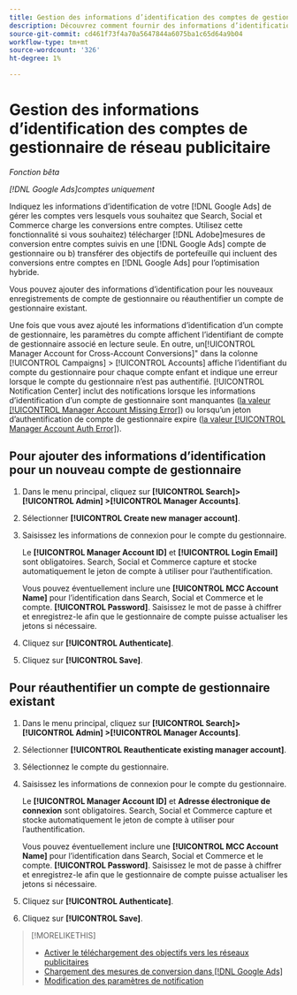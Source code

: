 ```yaml
---
title: Gestion des informations d’identification des comptes de gestionnaire de réseau publicitaire
description: Découvrez comment fournir des informations d’identification pour votre [!DNL Google Ads] comptes de gestion.
source-git-commit: cd461f73f4a70a5647844a6075ba1c65d64a9b04
workflow-type: tm+mt
source-wordcount: '326'
ht-degree: 1%

---
```


# Gestion des informations d’identification des comptes de gestionnaire de réseau publicitaire

*Fonction bêta*

*[!DNL Google Ads]comptes uniquement*

Indiquez les informations d’identification de votre [!DNL Google Ads] de gérer les comptes vers lesquels vous souhaitez que Search, Social et Commerce charge les conversions entre comptes. Utilisez cette fonctionnalité si vous souhaitez) télécharger [!DNL Adobe]mesures de conversion entre comptes suivis en une [!DNL Google Ads] compte de gestionnaire ou b) transférer des objectifs de portefeuille qui incluent des conversions entre comptes en [!DNL Google Ads] pour l’optimisation hybride.

<!-- [Maybe later: and c) sync conversion value rules for accounts that use cross-account conversion tracking with Google Ads.] -->

Vous pouvez ajouter des informations d’identification pour les nouveaux enregistrements de compte de gestionnaire ou réauthentifier un compte de gestionnaire existant.

Une fois que vous avez ajouté les informations d’identification d’un compte de gestionnaire, les paramètres du compte affichent l’identifiant de compte de gestionnaire associé en lecture seule. En outre, un[!UICONTROL Manager Account for Cross-Account Conversions]&quot; dans la colonne [!UICONTROL Campaigns] > [!UICONTROL Accounts] affiche l’identifiant du compte du gestionnaire pour chaque compte enfant et indique une erreur lorsque le compte du gestionnaire n’est pas authentifié. [!UICONTROL Notification Center] inclut des notifications lorsque les informations d’identification d’un compte de gestionnaire sont manquantes ([la valeur [!UICONTROL Manager Account Missing Error]](/help/search-social-commerce/notifications/notification-about.md)) ou lorsqu’un jeton d’authentification de compte de gestionnaire expire ([la valeur [!UICONTROL Manager Account Auth Error]](/help/search-social-commerce/notifications/notification-about.md)).

## Pour ajouter des informations d’identification pour un nouveau compte de gestionnaire

1. Dans le menu principal, cliquez sur **[!UICONTROL Search]> [!UICONTROL Admin] >[!UICONTROL Manager Accounts]**.

1. Sélectionner **[!UICONTROL Create new manager account]**.

1. Saisissez les informations de connexion pour le compte du gestionnaire.

   Le **[!UICONTROL Manager Account ID]** et **[!UICONTROL Login Email]** sont obligatoires. Search, Social et Commerce capture et stocke automatiquement le jeton de compte à utiliser pour l’authentification.

   Vous pouvez éventuellement inclure une **[!UICONTROL MCC Account Name]** pour l’identification dans Search, Social et Commerce et le compte. **[!UICONTROL Password]**. Saisissez le mot de passe à chiffrer et enregistrez-le afin que le gestionnaire de compte puisse actualiser les jetons si nécessaire.

1. Cliquez sur **[!UICONTROL Authenticate]**.

1. Cliquez sur **[!UICONTROL Save]**.

## Pour réauthentifier un compte de gestionnaire existant

1. Dans le menu principal, cliquez sur **[!UICONTROL Search]> [!UICONTROL Admin] >[!UICONTROL Manager Accounts]**.

1. Sélectionner **[!UICONTROL Reauthenticate existing manager account]**.

1. Sélectionnez le compte du gestionnaire.

1. Saisissez les informations de connexion pour le compte du gestionnaire.

   Le **[!UICONTROL Manager Account ID]** et **Adresse électronique de connexion** sont obligatoires. Search, Social et Commerce capture et stocke automatiquement le jeton de compte à utiliser pour l’authentification.

   Vous pouvez éventuellement inclure une **[!UICONTROL MCC Account Name]** pour l’identification dans Search, Social et Commerce et le compte. **[!UICONTROL Password]**. Saisissez le mot de passe à chiffrer et enregistrez-le afin que le gestionnaire de compte puisse actualiser les jetons si nécessaire.

1. Cliquez sur **[!UICONTROL Authenticate]**.

1. Cliquez sur **[!UICONTROL Save]**.

>[!MORELIKETHIS]
>
>* [Activer le téléchargement des objectifs vers les réseaux publicitaires](/help/search-social-commerce/tools/objective-upload-to-networks.md)
>* [Chargement des mesures de conversion dans [!DNL Google Ads]](/help/search-social-commerce/tools/conversion-metrics-upload-to-google.md)
>* [Modification des paramètres de notification](/help/search-social-commerce/notifications/notification-edit.md)

